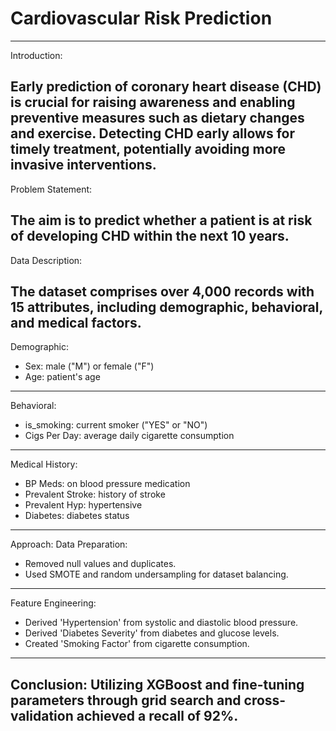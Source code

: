 # Cardiovascular Risk Prediction
---
Introduction:

Early prediction of coronary heart disease (CHD) is crucial for raising awareness and enabling preventive measures such as dietary changes and exercise. Detecting CHD early allows for timely treatment, potentially avoiding more invasive interventions.
---
Problem Statement:

The aim is to predict whether a patient is at risk of developing CHD within the next 10 years.
---
Data Description:

The dataset comprises over 4,000 records with 15 attributes, including demographic, behavioral, and medical factors.
---
Demographic:
- Sex: male ("M") or female ("F")
- Age: patient's age
---
Behavioral:
- is_smoking: current smoker ("YES" or "NO")
- Cigs Per Day: average daily cigarette consumption
---
Medical History:
- BP Meds: on blood pressure medication
- Prevalent Stroke: history of stroke
- Prevalent Hyp: hypertensive
- Diabetes: diabetes status
---
Approach:
Data Preparation:
- Removed null values and duplicates.
- Used SMOTE and random undersampling for dataset balancing.
---
Feature Engineering:
- Derived 'Hypertension' from systolic and diastolic blood pressure.
- Derived 'Diabetes Severity' from diabetes and glucose levels.
- Created 'Smoking Factor' from cigarette consumption.
---
Conclusion:
Utilizing XGBoost and fine-tuning parameters through grid search and cross-validation achieved a recall of 92%.
---
